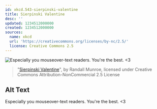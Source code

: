 ```yaml
---
id: xkcd.543-sierpinski-valentine
title: Sierpinski Valentine
desc: ''
updated: 1234512000000
created: 1234512000000
sources:
  name: xkcd
  url: 'https://creativecommons.org/licenses/by-nc/2.5/'
  license: Creative Commons 2.5
---
```

![Especially you mouseover-text readers.  You're the best.  <3](https://imgs.xkcd.com/comics/sierpinski_valentine.png)
> "[Sierpinski Valentine](https://xkcd.com/543/)", by Randall Munroe, licensed under Creative Commons Attribution-NonCommercial 2.5 License

## Alt Text
Especially you mouseover-text readers.  You're the best.  <3
